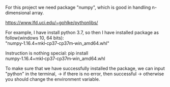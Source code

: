 For this project we need package "numpy", which is good in handling n-dimensional array.

https://www.lfd.uci.edu/~gohlke/pythonlibs/

For example, I have install python 3.7, so then I have installed package as follow(windows 10, 64 bits):
"numpy‑1.16.4+mkl‑cp37‑cp37m‑win_amd64.whl"

Instruction is nothing special:
pip install numpy‑1.16.4+mkl‑cp37‑cp37m‑win_amd64.whl

To make sure that we have successfully installed the package, we can input "python" in the terminal,
-> if there is no error, then successful
-> otherwise you should change the environment variable.
